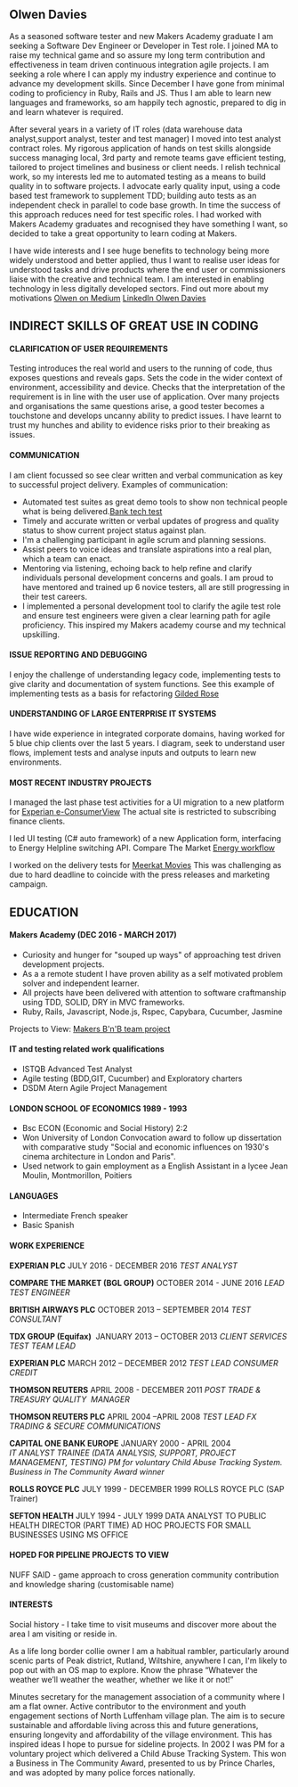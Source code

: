 ## Olwen Davies 

As a seasoned software tester and new Makers Academy graduate I am seeking a Software Dev Engineer or Developer in Test role. I joined MA to raise my technical game and so assure my long term contribution and effectiveness in team driven continuous integration agile projects. I am seeking a role where I can apply my industry experience and continue to advance my development skills.  Since December I have gone from minimal coding to proficiency in Ruby, Rails and JS.  Thus I am able to learn new languages and frameworks, so am happily tech agnostic, prepared to dig in and learn whatever is required.

After several years in a variety of IT roles (data warehouse data analyst,support analyst, tester and test manager) I moved into test analyst contract roles. My rigorous application of hands on test skills alongside success managing local, 3rd party and remote teams gave efficient testing, tailored to project timelines and business or client needs.  I relish technical work, so my interests led me to automated testing as a means to build quality in to software projects.  I advocate early quality input, using a code based test framework to supplement TDD; building auto tests as an independent check in parallel to code base growth. In time the success of this approach reduces need for test specific roles. I had worked with Makers Academy graduates and recognised they have something I want, so decided to take a great opportunity to learn coding at Makers.

I have wide interests and I see huge benefits to technology being more widely understood and better applied, thus I want to  realise user ideas for understood tasks and drive products where the end user or commissioners liaise with the creative and technical team.  I am interested in enabling technology in less digitally developed sectors. 
Find out more about my motivations [Olwen on Medium](https://medium.com/@olwend)
[LinkedIn Olwen Davies](https://www.linkedin.com/in/olwen-davies-1a6a666/)

## INDIRECT SKILLS OF GREAT USE IN CODING

#### CLARIFICATION OF USER REQUIREMENTS
Testing introduces the real world and users to the running of code, thus exposes questions and reveals gaps.  Sets the code in the wider context of environment, accessibility and device. Checks that the interpretation of the requirement is in line with the user use of application.
Over many projects and organisations the same questions arise, a good tester becomes a touchstone and develops uncanny ability to predict issues. I have learnt to trust my hunches and ability to evidence risks prior to their breaking as issues. 

#### COMMUNICATION 
I am client focussed so see clear written and verbal communication as key to successful project delivery.
Examples of communication:
- Automated test suites as great demo tools to show non technical people what is being delivered.[Bank tech test](https://github.com/olwend/bank_tech_test)
- Timely and accurate written or verbal updates of progress and quality status to show current project status against plan.
- I'm a challenging participant in agile scrum and planning sessions.
- Assist peers to voice ideas and translate aspirations into a real plan, which a team can enact.
- Mentoring via listening, echoing back to help refine and clarify individuals personal development concerns and goals. I am proud to have mentored and trained up 6 novice testers, all are still progressing in their test careers.
- I implemented a personal development tool to clarify the agile test role and ensure test engineers were given a clear learning path for agile proficiency. This inspired my Makers academy course and my technical upskilling.

#### ISSUE REPORTING AND DEBUGGING
I enjoy the challenge of understanding legacy code, implementing tests to give clarity and documentation of system functions.
See this example of implementing tests as a basis for refactoring [Gilded Rose](https://github.com/olwend/Gilded_rose) 

#### UNDERSTANDING OF LARGE ENTERPRISE IT SYSTEMS
I have wide experience in integrated corporate domains, having worked for 5 blue chip clients over the last 5 years.
I diagram, seek to understand user flows, implement tests and analyse inputs and outputs to learn new environments.

#### MOST RECENT INDUSTRY PROJECTS

I managed the last phase test activities for a UI migration to a new platform for [Experian e-ConsumerView](http://www.experian.co.uk/consumer-information/econsumerview.html)
The actual site is restricted to subscribing finance clients. 

I led UI testing (C# auto framework) of a new Application form, interfacing to Energy Helpline switching API.
Compare The Market [Energy workflow](https://energy.comparethemarket.com/energy/v2/)

I worked on the delivery tests for [Meerkat Movies](https://www.comparethemarket.com/meerkat/movies)
This was challenging as due to hard deadline to coincide with the press releases and marketing campaign. 

## EDUCATION

#### Makers Academy (DEC 2016 - MARCH 2017)

- Curiosity and hunger for "souped up ways" of approaching test driven development projects. 
- As a a remote student I have proven ability as a self motivated problem solver and independent learner.
- All projects have been delivered with attention to software craftmanship using TDD, SOLID, DRY in MVC frameworks.
- Ruby, Rails, Javascript, Node.js, Rspec, Capybara, Cucumber, Jasmine

Projects to View: 
[Makers B'n'B team project](https://byte-2-makersbnb.herokuapp.com/)

#### IT and testing related work qualifications
* ISTQB Advanced Test Analyst
* Agile testing (BDD,GIT, Cucumber) and Exploratory charters
* DSDM Atern Agile Project Management

#### LONDON SCHOOL OF ECONOMICS 1989 - 1993

- Bsc ECON (Economic and Social History) 2:2
- Won University of London Convocation award to follow up dissertation with comparative study
"Social and economic influences on 1930's cinema architecture in London and Paris".
- Used network to gain employment as a English Assistant in a lycee Jean Moulin, Montmorillon, Poitiers

#### LANGUAGES
- Intermediate French speaker
- Basic Spanish

#### WORK EXPERIENCE  
**EXPERIAN PLC** JULY 2016 - DECEMBER 2016
*TEST ANALYST*

**COMPARE THE MARKET (BGL GROUP)**  OCTOBER 2014 - JUNE 2016
*LEAD TEST ENGINEER*

**BRITISH AIRWAYS PLC**  OCTOBER 2013 – SEPTEMBER 2014
*TEST CONSULTANT*

**TDX GROUP (Equifax)**  JANUARY 2013 – OCTOBER 2013
*CLIENT SERVICES TEST TEAM LEAD*

**EXPERIAN PLC**  MARCH 2012 – DECEMBER 2012
*TEST LEAD CONSUMER CREDIT*  

**THOMSON REUTERS**  APRIL 2008 - DECEMBER 2011
*POST TRADE & TREASURY QUALITY  MANAGER*

**THOMSON REUTERS PLC**  APRIL 2004 –APRIL 2008
*TEST LEAD FX TRADING & SECURE COMMUNICATIONS*

**CAPITAL ONE BANK EUROPE**  JANUARY 2000 - APRIL 2004   
*IT ANALYST TRAINEE  (DATA ANALYSIS, SUPPORT, PROJECT MANAGEMENT, TESTING)*
*_PM for voluntary Child Abuse Tracking System. Business in The Community Award winner_*

**ROLLS ROYCE PLC**  JULY 1999 - DECEMBER 1999 ROLLS ROYCE PLC (SAP Trainer)

**SEFTON HEALTH** JULY 1994 -  JULY 1999 DATA ANALYST TO PUBLIC HEALTH DIRECTOR (PART TIME)
AD HOC PROJECTS FOR SMALL BUSINESSES USING MS OFFICE

#### HOPED FOR PIPELINE PROJECTS TO VIEW
NUFF SAID - game approach to cross generation community contribution and knowledge sharing (customisable name)

#### INTERESTS

Social history - I take time to visit museums and discover more about the area I am visiting or reside in. 

As a life long border collie owner I am a habitual rambler, particularly around scenic parts of Peak district, Rutland, Wiltshire, anywhere I can, I'm likely to pop out with an OS map to explore.
Know the phrase “Whatever the weather we’ll weather the weather, whether we like it or not!”

Minutes secretary for the management association of a community where I am a flat owner.
Active contributor to the environment and youth engagement sections of North Luffenham village plan. The aim is to secure  sustainable and affordable living across this and future generations, ensuring longevity and affordability of the village environment. 
This has inspired ideas I hope to pursue for sideline projects.
In 2002 I was PM for a voluntary project which delivered a Child Abuse Tracking System. This won a Business in The Community Award, presented to us by Prince Charles, and was adopted by many police forces nationally. 

